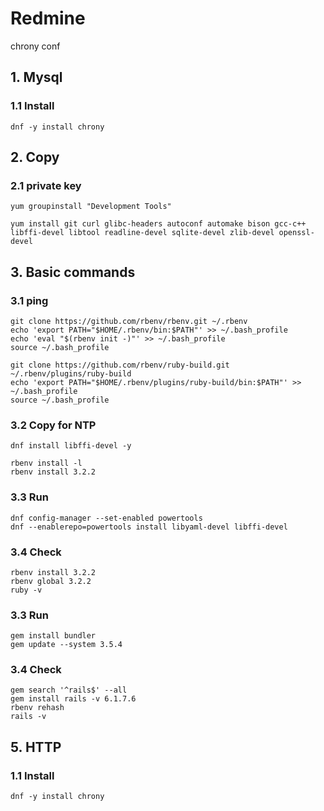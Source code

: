 # Redmine
chrony conf

## 1. Mysql

### 1.1 Install

    dnf -y install chrony
            

## 2. Copy

### 2.1 private key

    yum groupinstall "Development Tools"

    yum install git curl glibc-headers autoconf automake bison gcc-c++ libffi-devel libtool readline-devel sqlite-devel zlib-devel openssl-devel
    

## 3. Basic commands

### 3.1 ping

    git clone https://github.com/rbenv/rbenv.git ~/.rbenv
    echo 'export PATH="$HOME/.rbenv/bin:$PATH"' >> ~/.bash_profile
    echo 'eval "$(rbenv init -)"' >> ~/.bash_profile
    source ~/.bash_profile

    git clone https://github.com/rbenv/ruby-build.git ~/.rbenv/plugins/ruby-build
    echo 'export PATH="$HOME/.rbenv/plugins/ruby-build/bin:$PATH"' >> ~/.bash_profile
    source ~/.bash_profile

### 3.2 Copy for NTP

    dnf install libffi-devel -y
    
    rbenv install -l
    rbenv install 3.2.2

### 3.3 Run

    dnf config-manager --set-enabled powertools
    dnf --enablerepo=powertools install libyaml-devel libffi-devel

### 3.4 Check

    rbenv install 3.2.2
    rbenv global 3.2.2
    ruby -v

### 3.3 Run

    gem install bundler
    gem update --system 3.5.4

### 3.4 Check

    gem search '^rails$' --all
    gem install rails -v 6.1.7.6
    rbenv rehash
    rails -v

    
## 5. HTTP

### 1.1 Install

    dnf -y install chrony
